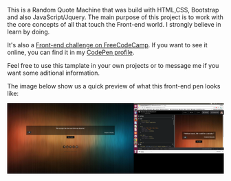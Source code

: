 <p>This is a Random Quote Machine that was build with HTML,CSS, Bootstrap and also JavaScript/Jquery. The main purpose of this project is to work with the core concepts of all that touch the Front-end world. I strongly believe in learn by doing.</p>

<p>It's also a <a href="http://freecodecamp.com">Front-end challenge on FreeCodeCamp</a>. If you want to see it online, you can find it in my <a href="http://codepen.io/LuKrebs/full/PpZjBB/">CodePen profile</a>.</p>

<p>Feel free to use this tamplate in your own projects or to message me if you want some aditional information.</p>

<p>The image below show us a quick preview of what this front-end pen looks like: </p>

<a href="http://codepen.io/LuKrebs/full/PpZjBB/"><img src="img/random-quote.png"></a>